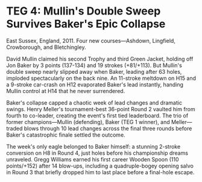 # TEG 4: Mullin's Double Sweep Survives Baker's Epic Collapse

East Sussex, England, 2011. Four new courses—Ashdown, Lingfield, Crowborough, and Bletchingley.

David Mullin claimed his second Trophy and third Green Jacket, holding off Jon Baker by 3 points (137-134) and 19 strokes (+81/+113). But Mullin's double sweep nearly slipped away when Baker, leading after 63 holes, imploded spectacularly on the back nine. An 11-stroke meltdown on H15 and a 9-stroke car-crash on H12 evaporated Baker's lead instantly, handing Mullin control at H14 that he never surrendered.

Baker's collapse capped a chaotic week of lead changes and dramatic swings. Henry Meller's tournament-best 36-point Round 2 vaulted him from fourth to co-leader, creating the event's first tied leaderboard. The trio of former champions—Mullin (defending), Baker (TEG 1 winner), and Meller—traded blows through 10 lead changes across the final three rounds before Baker's catastrophic finale settled the outcome.

The week's only eagle belonged to Baker himself: a stunning 2-stroke conversion on H8 in Round 4, just holes before his championship dreams unraveled. Gregg Williams earned his first career Wooden Spoon (110 points/+152) after 14 blow-ups, including a quadruple-bogey opening salvo in Round 3 that briefly dropped him to last place before a final-hole escape.